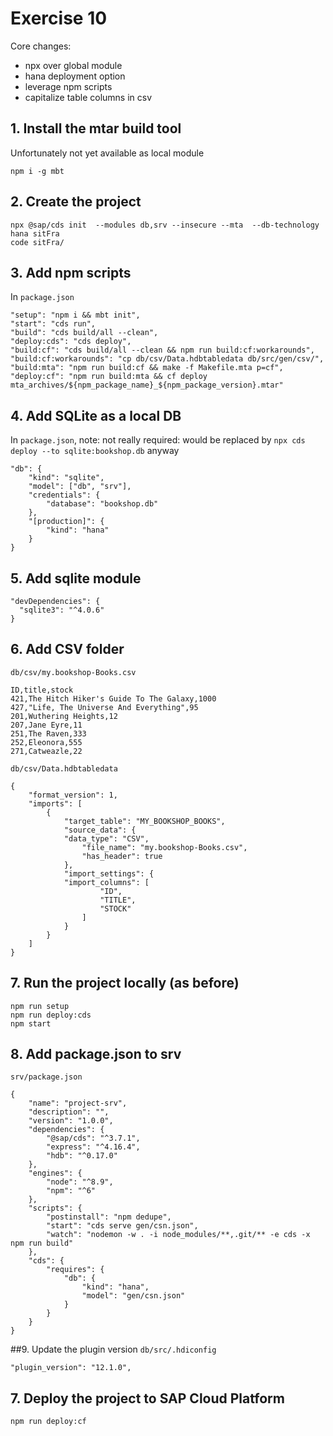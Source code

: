 # Exercise 10

Core changes:
*  npx over global module
*  hana deployment option
*  leverage npm scripts
*  capitalize table columns in csv


## 1. Install the mtar build tool
Unfortunately not yet available as local module
```
npm i -g mbt
```

## 2. Create the project
```
npx @sap/cds init  --modules db,srv --insecure --mta  --db-technology hana sitFra
code sitFra/
```

## 3. Add npm scripts
In `package.json`
```
"setup": "npm i && mbt init",
"start": "cds run",
"build": "cds build/all --clean",
"deploy:cds": "cds deploy",
"build:cf": "cds build/all --clean && npm run build:cf:workarounds",
"build:cf:workarounds": "cp db/csv/Data.hdbtabledata db/src/gen/csv/",
"build:mta": "npm run build:cf && make -f Makefile.mta p=cf",
"deploy:cf": "npm run build:mta && cf deploy mta_archives/${npm_package_name}_${npm_package_version}.mtar"
```
## 4. Add SQLite as a local DB
In `package.json`, note: not really required: would be replaced by `npx cds deploy --to sqlite:bookshop.db` anyway
```
"db": {
    "kind": "sqlite",
    "model": ["db", "srv"],
    "credentials": {
        "database": "bookshop.db"
    },
    "[production]": {
        "kind": "hana"
    }
}
```
## 5. Add sqlite module
```
"devDependencies": {
  "sqlite3": "^4.0.6"
}
```
## 6. Add CSV folder
`db/csv/my.bookshop-Books.csv`
```
ID,title,stock
421,The Hitch Hiker's Guide To The Galaxy,1000
427,"Life, The Universe And Everything",95
201,Wuthering Heights,12
207,Jane Eyre,11
251,The Raven,333
252,Eleonora,555
271,Catweazle,22
```
`db/csv/Data.hdbtabledata`
```
{
	"format_version": 1,
	"imports": [
		{
			"target_table": "MY_BOOKSHOP_BOOKS",
			"source_data": {
			"data_type": "CSV",
				"file_name": "my.bookshop-Books.csv",
				"has_header": true
			},
			"import_settings": {
			"import_columns": [
					"ID",
					"TITLE",
					"STOCK"
				]
			}
		}
	]
}

```

## 7. Run the project locally (as before)
```
npm run setup
npm run deploy:cds
npm start
```


## 8. Add package.json to srv
`srv/package.json`
```
{
    "name": "project-srv",
    "description": "",
    "version": "1.0.0",
    "dependencies": {
        "@sap/cds": "^3.7.1",
        "express": "^4.16.4",
        "hdb": "^0.17.0"
    },
    "engines": {
        "node": "^8.9",
        "npm": "^6"
    },
    "scripts": {
        "postinstall": "npm dedupe",
        "start": "cds serve gen/csn.json",
        "watch": "nodemon -w . -i node_modules/**,.git/** -e cds -x npm run build"
    },
    "cds": {
        "requires": {
            "db": {
                "kind": "hana",
                "model": "gen/csn.json"
            }
        }
    }
}
```

##9. Update the plugin version
`db/src/.hdiconfig`
```
"plugin_version": "12.1.0",
```


## 7. Deploy the project to SAP Cloud Platform
```
npm run deploy:cf
```
